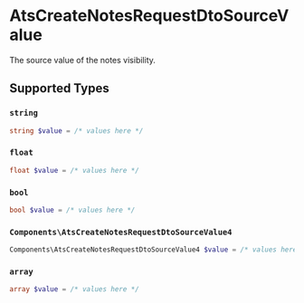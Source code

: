 # AtsCreateNotesRequestDtoSourceValue

The source value of the notes visibility.


## Supported Types

### `string`

```php
string $value = /* values here */
```

### `float`

```php
float $value = /* values here */
```

### `bool`

```php
bool $value = /* values here */
```

### `Components\AtsCreateNotesRequestDtoSourceValue4`

```php
Components\AtsCreateNotesRequestDtoSourceValue4 $value = /* values here */
```

### `array`

```php
array $value = /* values here */
```

